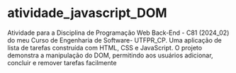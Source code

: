 # atividade_javascript_DOM
Atividade para a Disciplina de Programação Web Back-End - C81 (2024_02) do meu Curso de Engenharia de Software- UTFPR_CP. Uma aplicação de lista de tarefas  construída com HTML, CSS e JavaScript. O projeto demonstra a manipulação do DOM, permitindo aos usuários adicionar, concluir e remover tarefas facilmente
